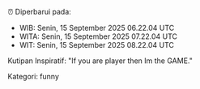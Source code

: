 ⏰ Diperbarui pada:
- WIB: Senin, 15 September 2025 06.22.04 UTC
- WITA: Senin, 15 September 2025 07.22.04 UTC
- WIT: Senin, 15 September 2025 08.22.04 UTC

Kutipan Inspiratif:
"If you are player then Im the GAME."


Kategori: funny

